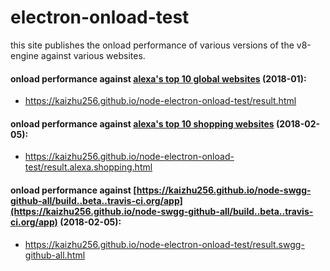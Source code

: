 # electron-onload-test
this site publishes the onload performance of various versions of the v8-engine against various websites.

#### onload performance against [alexa's top 10 global websites](https://www.alexa.com/topsites) (2018-01):
- https://kaizhu256.github.io/node-electron-onload-test/result.html

#### onload performance against [alexa's top 10 shopping websites](https://www.alexa.com/topsites/category/Top/Shopping) (2018-02-05):
- https://kaizhu256.github.io/node-electron-onload-test/result.alexa.shopping.html

#### onload performance against [https://kaizhu256.github.io/node-swgg-github-all/build..beta..travis-ci.org/app](https://kaizhu256.github.io/node-swgg-github-all/build..beta..travis-ci.org/app) (2018-02-05):
- https://kaizhu256.github.io/node-electron-onload-test/result.swgg-github-all.html

